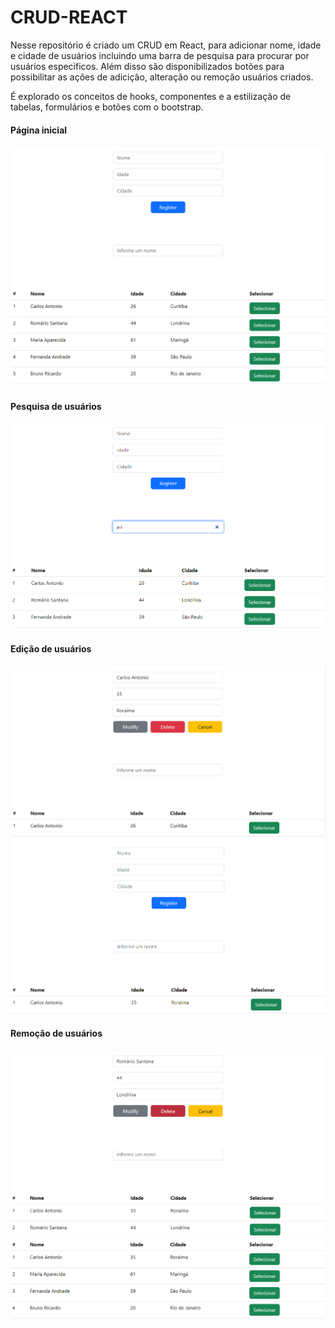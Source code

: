 # CRUD-REACT

Nesse repositório é criado um CRUD em React, para adicionar nome, idade e cidade de usuários incluindo uma barra de pesquisa para procurar por usuários especificos. Além disso são disponibilizados botões para possibilitar as ações de adicição, alteração ou remoção usuários criados.

É explorado os conceitos de hooks, componentes e a estilização de tabelas, formulários e botões com o bootstrap.

#### Página inicial
![](src/imgs/01.png)

#### Pesquisa de usuários
![](src/imgs/02.png)

#### Edição de usuários
![](src/imgs/04.png)
![](src/imgs/05.png)

#### Remoção de usuários
![](src/imgs/06.png)
![](src/imgs/07.png)